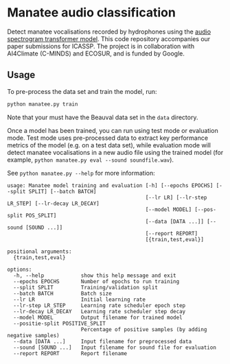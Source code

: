 # Manatee audio classification
Detect manatee vocalisations recorded by hydrophones using the [audio spectrogram transformer model](https://github.com/YuanGongND/ast). This code repository accompanies our paper submissions for ICASSP. The project is in collaboration with AI4Climate (C-MINDS) and ECOSUR, and is funded by Google.

## Usage
To pre-process the data set and train the model, run:
```bash
python manatee.py train
```

Note that your must have the Beauval data set in the `data` directory.

Once a model has been trained, you can run using test mode or evaluation mode. Test mode uses pre-processed data to extract key performance metrics of the model (e.g. on a test data set), while evaluation mode will detect manatee vocalisations in a new audio file using the trained model (for example, `python manatee.py eval --sound soundfile.wav`).

See `python manatee.py --help` for more information:

```
usage: Manatee model training and evaluation [-h] [--epochs EPOCHS] [--split SPLIT] [--batch BATCH]
                                             [--lr LR] [--lr-step LR_STEP] [--lr-decay LR_DECAY]
                                             [--model MODEL] [--pos-split POS_SPLIT]
                                             [--data [DATA ...]] [--sound [SOUND ...]]
                                             [--report REPORT]
                                             [{train,test,eval}]

positional arguments:
  {train,test,eval}

options:
  -h, --help            show this help message and exit
  --epochs EPOCHS       Number of epochs to run training
  --split SPLIT         Training/validation split
  --batch BATCH         Batch size
  --lr LR               Initial learning rate
  --lr-step LR_STEP     Learning rate scheduler epoch step
  --lr-decay LR_DECAY   Learning rate scheduler step decay
  --model MODEL         Output filename for trained model
  --positie-split POSITIVE_SPLIT
                        Percentage of positive samples (by adding negative samples)
  --data [DATA ...]     Input filename for preprocessed data
  --sound [SOUND ...]   Input filename for sound file for evaluation
  --report REPORT       Report filename
```
